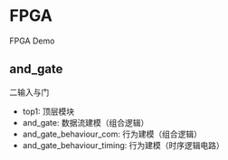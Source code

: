 # FPGA
FPGA Demo
## and_gate
二输入与门
 - top1: 顶层模块
 - and_gate: 数据流建模（组合逻辑）
 - and_gate_behaviour_com: 行为建模（组合逻辑）
 - and_gate_behaviour_timing: 行为建模（时序逻辑电路）
